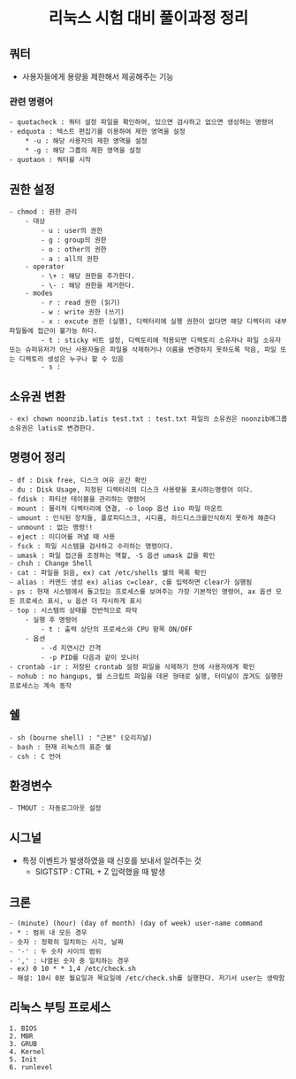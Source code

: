 <h1 align="center">리눅스 시험 대비 풀이과정 정리</h1>

## 쿼터

- 사용자들에게 용량을 제한해서 제공해주는 기능

### 관련 명령어

    - quotacheck : 쿼터 설정 파일을 확인하여, 있으면 검사하고 없으면 생성하는 명령어
    - edquota : 텍스트 편집기를 이용하여 제한 영역을 설정
        * -u : 해당 사용자의 제한 영역을 설정
        * -g : 해당 그룹의 제한 영역을 설정
    - quotaon : 쿼터를 시작

## 권한 설정

    - chmod : 권한 관리
        - 대상
            - u : user의 권한
            - g : group의 권한 
            - o : other의 권한
            - a : all의 권한
        - operator
            - \+ : 해당 권한을 추가한다.
            - \- : 해당 권한을 제거한다.
        - modes
            - r : read 권한 (읽기)
            - w : write 권한 (쓰기)
            - x : excute 권한 (실행), 디렉터리에 실행 권한이 없다면 해당 디렉터리 내부 파일들에 접근이 불가능 하다.
            - t : sticky 비트 설정, 디렉토리에 적용되면 디렉토리 소유자나 파일 소유자 또는 슈퍼유저가 아닌 사용자들은 파일을 삭제하거나 이름을 변경하지 못하도록 막음, 파일 또는 디렉토리 생성은 누구나 할 수 있음
            - s : 

## 소유권 변환 

    - ex) chown noonzib.latis test.txt : test.txt 파일의 소유권은 noonzib에그룹 소유권은 latis로 변경한다.

## 명령어 정리

    - df : Disk free, 디스크 여유 공간 확인
    - du : Disk Usage, 지정된 디렉터리의 디스크 사용량을 표시하는명령어 이다.
    - fdisk : 파티션 테이블을 관리하는 명령어
    - mount : 물리적 디렉터리에 연결, -o loop 옵션 iso 파일 마운트
    - umount : 인식된 장치들, 플로피디스크, 시디룸, 하드디스크를인식하지 못하게 해준다
    - unmount : 없는 명령!!
    - eject : 미디어를 꺼낼 때 사용
    - fsck : 파일 시스템을 검사하고 수리하는 명령이다.
    - umask : 파일 접근을 조정하는 역할, -S 옵션 umask 값을 확인
    - chsh : Change Shell
    - cat : 파일을 읽음, ex) cat /etc/shells 쉘의 목록 확인
    - alias : 커맨드 생성 ex) alias c=clear, c를 입력하면 clear가 실행됨
    - ps : 현재 시스템에서 돌고있는 프로세스를 보여주는 가장 기본적인 명령어, ax 옵션 모든 프로세스 표시, u 옵션 더 자시하게 표시
    - top : 시스템의 상태를 전반적으로 파악
        - 실행 후 명령어
            - t : 출력 상단의 프로세스와 CPU 항목 ON/OFF
        - 옵션
            - -d 지연시간 간격
            - -p PID를 다음과 같이 모니터
    - crontab -ir : 저장된 crontab 설정 파일을 삭제하기 전에 사용자에게 확인 
    - nohub : no hangups, 쉘 스크립트 파일을 데몬 형태로 실행, 터미널이 끊겨도 실행한 프로세스는 계속 동작

## 쉘

    - sh (bourne shell) : "근본" (오리지널)
    - bash : 현재 리눅스의 표준 쉘
    - csh : C 언어 

## 환경변수

    - TMOUT : 자동로그아웃 설정

## 시그널

- 특정 이벤트가 발생하였을 때 신호를 보내서 알려주는 것
    - SIGTSTP : CTRL + Z 입력했을 때 발생

## 크론

    - (minute) (hour) (day of month) (day of week) user-name command
    - * : 범위 내 모든 경우
    - 숫자 : 정확히 일치하는 시각, 날짜
    - '-' : 두 숫자 사이의 범위
    - ',' : 나열된 숫자 중 일치하는 경우
    - ex) 0 10 * * 1,4 /etc/check.sh
    - 해설: 10시 0분 월요일과 목요일에 /etc/check.sh를 실행한다. 저기서 user는 생략함

## 리눅스 부팅 프로세스

    1. BIOS
    2. MBR
    3. GRUB
    4. Kernel
    5. Init
    6. runlevel
